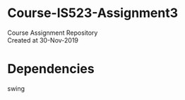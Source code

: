 # Course-IS523-Assignment3
Course Assignment Repository  
Created at 30-Nov-2019

# Dependencies
swing

